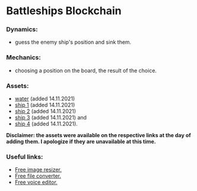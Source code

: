 # Battleships Blockchain

### Dynamics:
* guess the enemy ship's position and sink them.

### Mechanics:
* choosing a position on the board, the result of the choice.

### Assets:
* [water](https://icons8.com/photos/photo/water-surface--5a1e1fe58b6588000131a0cf) (added 14.11.2021)
* [ship 1](https://www.flaticon.com/premium-icon/ship_2701775?related_id=2701770&origin=search) (added 14.11.2021)
* [ship 2](https://www.flaticon.com/premium-icon/cargo-ship_870107?related_id=870056&origin=search) (added 14.11.2021)
* [ship 3](https://www.flaticon.com/free-icon/ship_2639378?related_id=2639441&origin=search) (added 14.11.2021) and
* [ship 4](https://www.flaticon.com/premium-icon/cargo-ship_1981809?related_id=1981758&origin=search) (added 14.11.2021).


**Disclaimer: the assets were available on the respective links at the day of adding them. I apologize if they are unavailable at this time.**

### Useful links:
* [Free image resizer.](https://resizeimage.net/)
* [Free file converter.](https://www.freeconvert.com/)
* [Free voice editor.](https://twistedwave.com/online)
